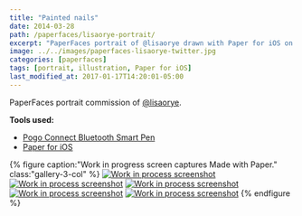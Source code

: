 ```yaml
---
title: "Painted nails"
date: 2014-03-28
path: /paperfaces/lisaorye-portrait/
excerpt: "PaperFaces portrait of @lisaorye drawn with Paper for iOS on an iPad."
image: ../../images/paperfaces-lisaorye-twitter.jpg
categories: [paperfaces]
tags: [portrait, illustration, Paper for iOS]
last_modified_at: 2017-01-17T14:20:01-05:00
---
```


PaperFaces portrait commission of [@lisaorye](https://twitter.com/lisaorye).

**Tools used:**

- [Pogo Connect Bluetooth Smart Pen](https://www.amazon.com/gp/product/B009K448L4/ref=as_li_ss_tl?ie=UTF8&camp=1789&creative=390957&creativeASIN=B009K448L4&linkCode=as2&tag=mademist-20)
- [Paper for iOS](https://paper.bywetransfer.com/)

{% figure caption:"Work in progress screen captures Made with Paper." class:"gallery-3-col" %}
[![Work in process screenshot](../../images/paperfaces-lisaorye-process-1-600.jpg)](../../images/paperfaces-lisaorye-process-1-lg.jpg)
[![Work in process screenshot](../../images/paperfaces-lisaorye-process-2-600.jpg)](../../images/paperfaces-lisaorye-process-2-lg.jpg)
[![Work in process screenshot](../../images/paperfaces-lisaorye-process-3-600.jpg)](../../images/paperfaces-lisaorye-process-3-lg.jpg)
[![Work in process screenshot](../../images/paperfaces-lisaorye-process-4-600.jpg)](../../images/paperfaces-lisaorye-process-4-lg.jpg)
[![Work in process screenshot](../../images/paperfaces-lisaorye-process-5-600.jpg)](../../images/paperfaces-lisaorye-process-5-lg.jpg)
{% endfigure %}
